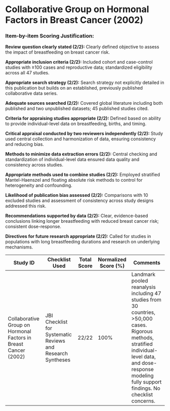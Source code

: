 # Collaborative Group on Hormonal Factors in Breast Cancer (2002)

### Item-by-item Scoring Justification:

**Review question clearly stated (2/2):** Clearly defined objective to assess the impact of breastfeeding on breast cancer risk.

**Appropriate inclusion criteria (2/2):** Included cohort and case-control studies with ≥100 cases and reproductive data; standardized eligibility across all 47 studies.

**Appropriate search strategy (2/2):** Search strategy not explicitly detailed in this publication but builds on an established, previously published collaborative data series.

**Adequate sources searched (2/2):** Covered global literature including both published and two unpublished datasets; 45 published studies cited.

**Criteria for appraising studies appropriate (2/2):** Defined based on ability to provide individual-level data on breastfeeding, births, and timing.

**Critical appraisal conducted by two reviewers independently (2/2):** Study used central collection and harmonization of data, ensuring consistency and reducing bias.

**Methods to minimize data extraction errors (2/2):** Central checking and standardization of individual-level data ensured data quality and consistency across studies.

**Appropriate methods used to combine studies (2/2):** Employed stratified Mantel-Haenszel and floating absolute risk methods to control for heterogeneity and confounding.

**Likelihood of publication bias assessed (2/2):** Comparisons with 10 excluded studies and assessment of consistency across study designs addressed this risk.

**Recommendations supported by data (2/2):** Clear, evidence-based conclusions linking longer breastfeeding with reduced breast cancer risk; consistent dose-response.

**Directives for future research appropriate (2/2):** Called for studies in populations with long breastfeeding durations and research on underlying mechanisms.

| Study ID | Checklist Used | Total Score | Normalized Score (%) | Comments |
| --- | --- | --- | --- | --- |
| Collaborative Group on Hormonal Factors in Breast Cancer (2002) | JBI Checklist for Systematic Reviews and Research Syntheses | 22/22 | 100% | Landmark pooled reanalysis including 47 studies from 30 countries, >50,000 cases. Rigorous methods, stratified individual-level data, and dose-response modeling fully support findings. No checklist concerns. |
